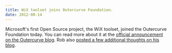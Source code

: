 ```yaml
---
title: WiX toolset joins Outercurve Foundation.
date: 2012-08-14
---
```

Microsoft's first Open Source project, the WiX toolset, joined the Outercurve Foundation today. You can read more about it at the <a href="http://www.outercurve.org/Blogs/EntryId/58/WiX-joins-the-Outercurve-Foundation">official announcement on the Outercurve blog</a>. Rob also <a href="http://robmensching.com/blog/posts/2012/8/14/outercurve-foundation-and-wix-toolset-together-at-last">posted a few additional thoughts on his blog</a>.
